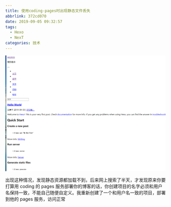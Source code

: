 ```yaml
---
title: 使用coding-pages时出现静态文件丢失
abbrlink: 372cd070
date: 2019-09-05 09:32:57
tags:
  - Hexo
  - NexT
categories: 技术
---
```


![](使用coding-pages时出现静态文件丢失/1567646753123.png)

<!--more-->

出现这种情况，发现静态资源都加载不到，后来网上搜索了半天，才发现原来你要打算用 coding 的 pages 服务部署你的博客的话，你创建项目的名字必须和用户名保持一致，不能自己随便自定义。我重新创建了一个和用户名一致的项目，部署到他的 pages 服务，访问正常
